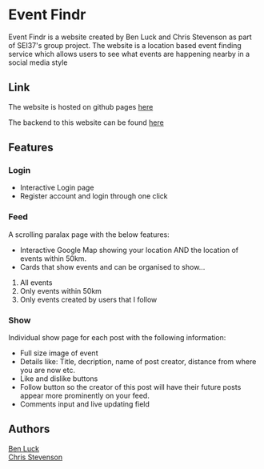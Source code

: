# Event Findr

Event Findr is a website created by Ben Luck and Chris Stevenson as part of SEI37's group project. The website is a location based event finding service which allows users to see what events are happening nearby in a social media style

## Link

The website is hosted on github pages [here](https://chris-stevenson-git.github.io/Group-Proj-React-Frontend/#/login)

The backend to this website can be found [here](https://github.com/Chris-Stevenson-Git/Group-Proj-Backend)

## Features
### Login
* Interactive Login page
* Register account and login through one click

### Feed
A scrolling paralax page with the below features:
* Interactive Google Map showing your location AND the location of events within 50km.
* Cards that show events and can be organised to show...
1. All events
2. Only events within 50km
3. Only events created by users that I follow

### Show
Individual show page for each post with the following information:
* Full size image of event
* Details like: Title, decription, name of post creator, distance from where you are now etc.
* Like and dislike buttons
* Follow button so the creator of this post will have their future posts appear more prominently on your feed.
* Comments input and live updating field




## Authors
[Ben Luck](https://github.com/benl798) \
[Chris Stevenson](https://github.com/Chris-Stevenson-Git/)
